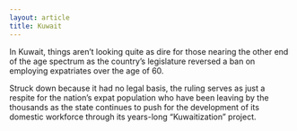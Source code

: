 ```yaml
---
layout: article
title: Kuwait
---
```

In Kuwait, things aren’t looking quite as dire for those nearing the other end of the age spectrum as the country’s legislature reversed a ban on employing expatriates over the age of 60.

Struck down because it had no legal basis, the ruling serves as just a respite for the nation’s expat population who have been leaving by the thousands as the state continues to push for the development of its domestic workforce through its years-long “Kuwaitization” project.